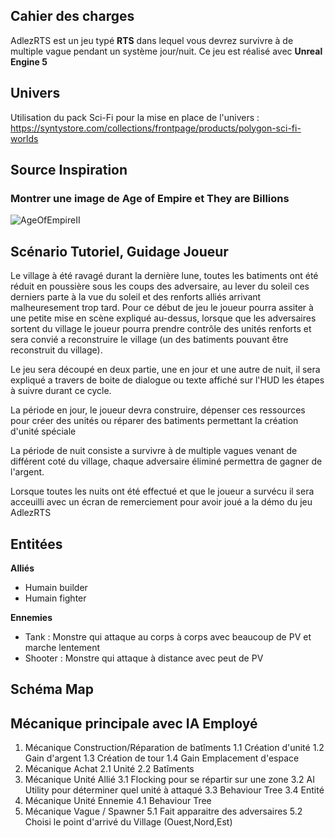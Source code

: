 ## **Cahier des charges**

AdlezRTS est un jeu typé **RTS** dans lequel vous devrez survivre à de multiple vague pendant un système jour/nuit. Ce jeu est réalisé avec **Unreal Engine 5**


## **Univers**
Utilisation du pack Sci-Fi pour la mise en place de l'univers : https://syntystore.com/collections/frontpage/products/polygon-sci-fi-worlds

## **Source Inspiration**
### Montrer une image de Age of Empire et They are Billions
![AgeOfEmpireII](https://www.biendebuter.net/wp-content/uploads/2014/10/23081053091comparo.jpg)

## **Scénario Tutoriel, Guidage Joueur**
Le village à été ravagé durant la dernière lune, toutes les batiments ont été réduit en poussière sous les coups des adversaire, au lever du soleil
ces derniers parte à la vue du soleil et des renforts alliés arrivant malheuresement trop tard. Pour ce début de jeu le joueur pourra assiter à une petite mise
en scène expliqué au-dessus, lorsque que les adversaires sortent du village le joueur pourra prendre contrôle des unités renforts et sera convié a reconstruire
le village (un des batiments pouvant être reconstruit du village). 

Le jeu sera découpé en deux partie, une en jour et une autre de nuit, il sera expliqué a travers de boite de dialogue ou texte affiché sur l'HUD les étapes à suivre
durant ce cycle.

La période en jour, le joueur devra construire, dépenser ces ressources pour créer des unités ou réparer des batiments permettant la création d'unité spéciale

La période de nuit consiste a survivre à de multiple vagues venant de différent coté du village, chaque adversaire éliminé permettra de gagner de l'argent.

Lorsque toutes les nuits ont été effectué et que le joueur a survécu il sera acceuilli avec un écran de remerciement pour avoir joué a la démo du jeu AdlezRTS

## **Entitées**
**Alliés**
 - Humain builder
 - Humain fighter

**Ennemies**
 - Tank : Monstre qui attaque au corps à corps avec beaucoup de PV et marche lentement
 - Shooter : Monstre qui attaque à distance avec peut de PV

## **Schéma Map**

## **Mécanique principale avec IA Employé**
1. Mécanique Construction/Réparation de batîments
	1.1 Création d'unité
	1.2 Gain d'argent
	1.3 Création de tour
	1.4 Gain Emplacement d'espace
2. Mécanique Achat
	2.1 Unité
	2.2 Batîments
3. Mécanique Unité Allié
	3.1 Flocking pour se répartir sur une zone
	3.2 AI Utility pour déterminer quel unité à attaqué
	3.3 Behaviour Tree
	3.4 Entité 
4. Mécanique Unité Ennemie
	4.1 Behaviour Tree
5. Mécanique Vague / Spawner
	5.1 Fait apparaitre des adversaires
	5.2 Choisi le point d'arrivé du Village (Ouest,Nord,Est)
	







